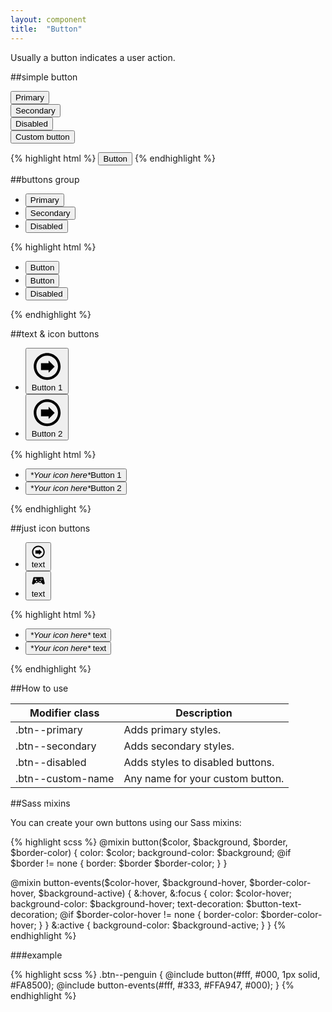 ```yaml
---
layout: component
title:  "Button"
---
```


Usually a button indicates a user action.

##simple button
<div class="penguin-example">
	<div class="penguin-example__row">
		<button class="btn btn--primary">Primary</button>
	</div>
	<div class="penguin-example__row">
		<button class="btn btn--secondary">Secondary</button>
	</div>
	<div class="penguin-example__row">
		<button class="btn btn--disabled">Disabled</button>
	</div>
	<div class="penguin-example__row">
		<button class="btn btn--btn--custom-name">Custom button</button>
	</div>
</div>

{% highlight html %}
<button class="btn btn--modifier">Button</button>
{% endhighlight %}


##buttons group
<div class="penguin-example">
	<ul class="btn-group">
	    <li class="btn-group__item"><button class="btn btn--primary">Primary</button></li>
	    <li class="btn-group__item"><button class="btn btn--secondary">Secondary</button></li>
	    <li class="btn-group__item"><button class="btn btn--disabled">Disabled</button></li>
	</ul>
</div>
{% highlight html %}
<ul class="btn-group">
    <li class="btn-group__item">
         <button class="btn">Button</button>
    </li>
    <li class="btn-group__item">
         <button class="btn">Button</button>
    </li>
    <li class="btn-group__item">
         <button class="btn btn--disabled">Disabled</button>
    </li>
</ul>
{% endhighlight %}

##text &amp; icon buttons
<div class="penguin-example">
	<ul class="btn-group">
	    <li>
	        <button class="btn btn--primary">
	            <span class="icon-text"><i class="icon" aria-hidden="true">
	            	<svg version="1.1" xmlns="http://www.w3.org/2000/svg" xmlns:xlink="http://www.w3.org/1999/xlink" x="0px" y="0px"
						 viewBox="0 0 512 512" xml:space="preserve">
						<path d="M160.879,312.387V205.609h117.064v-39.627l93.178,93.016l-93.178,93.018v-39.629H160.879z M90,256
							c0,91.756,74.258,166,166,166c91.755,0,166-74.258,166-166c0-91.755-74.258-166-166-166C164.245,90,90,164.259,90,256z M462,256
							c0,113.771-92.229,206-206,206S50,369.771,50,256c0-113.771,92.229-206,206-206S462,142.229,462,256z"/>
					</svg>
	            </i>Button 1</span>
	        </button>
	    </li>
	    <li>
	        <button class="btn btn--primary">
	            <span class="icon-text"><i class="icon" aria-hidden="true">
	            	<svg version="1.1" xmlns="http://www.w3.org/2000/svg" xmlns:xlink="http://www.w3.org/1999/xlink" x="0px" y="0px"
						  viewBox="0 0 512 512" xml:space="preserve">
						<path d="M160.879,312.387V205.609h117.064v-39.627l93.178,93.016l-93.178,93.018v-39.629H160.879z M90,256
							c0,91.756,74.258,166,166,166c91.755,0,166-74.258,166-166c0-91.755-74.258-166-166-166C164.245,90,90,164.259,90,256z M462,256
							c0,113.771-92.229,206-206,206S50,369.771,50,256c0-113.771,92.229-206,206-206S462,142.229,462,256z"/>
					</svg>
	            </i>Button 2</span>
	        </button>
	    </li>
	</ul>
</div>
{% highlight html %}
<ul class="btn-group">
    <li>
        <button class="btn btn--modifier">
            <span class="icon-text">
                <i class="icon" aria-hidden="true">*Your icon here*</i>Button 1
            </span>
        </button>
    </li>
    <li>
        <button class="btn btn--modifier">
            <span class="icon-text">
                <i class="icon" aria-hidden="true">*Your icon here*</i>Button 2
            </span>
        </button>
    </li>
</ul>
{% endhighlight %}

##just icon buttons
<div class="penguin-example">
	<ul class="btn-group">
	    <li>
	        <button class="btn btn--primary btn--icon">
	            <i class="icon" aria-hidden="true">
	            	<svg version="1.1" xmlns="http://www.w3.org/2000/svg" xmlns:xlink="http://www.w3.org/1999/xlink" x="0px" y="0px"
						 viewBox="0 0 512 512" xml:space="preserve">
						<path d="M160.879,312.387V205.609h117.064v-39.627l93.178,93.016l-93.178,93.018v-39.629H160.879z M90,256
							c0,91.756,74.258,166,166,166c91.755,0,166-74.258,166-166c0-91.755-74.258-166-166-166C164.245,90,90,164.259,90,256z M462,256
							c0,113.771-92.229,206-206,206S50,369.771,50,256c0-113.771,92.229-206,206-206S462,142.229,462,256z"/>
					</svg>
	            </i>
	            <span class="invisible">text</span>
	        </button>
	    </li>
	    <li>
	        <button class="btn btn--primary btn--icon ">
	            <i class="icon" aria-hidden="true">
	            	<svg version="1.1" xmlns="http://www.w3.org/2000/svg" xmlns:xlink="http://www.w3.org/1999/xlink" x="0px" y="0px"
							 viewBox="0 0 512 512" xml:space="preserve">
						<path d="M391.332,362.891l-41.295-49.262c-7.564,11.041-20.262,17.287-34.656,17.287
							c-31.631,0-40.482-26.475-59.344-26.475c-21.703,0-29.037,26.475-58.42,26.475c-14.393,0-28.092-6.246-35.656-17.287l-41.295,49.262
							c-29.484,29.484-80.271,7.361-69.084-37.391l40.24-165.834c3.52-14.084,16.174-23.963,30.688-23.963h266.979
							c14.516,0,27.168,9.879,30.688,23.963L460.418,325.5C471.604,370.252,420.818,392.375,391.332,362.891z M174.537,218.193h26.086
							v-20.645h-26.086v-26.084h-20.643v26.084h-26.086v20.645h26.086v26.086h20.643V218.193z M221.215,285.131
							c0-12.459-10.137-22.595-22.598-22.595c-12.459,0-22.594,10.136-22.594,22.595c0,12.46,10.135,22.596,22.594,22.596
							C211.078,307.727,221.215,297.591,221.215,285.131z M241.156,244.279h29.486v-12.744h-29.486V244.279z M335.975,285.131
							c0-12.459-10.135-22.595-22.594-22.595s-22.598,10.136-22.598,22.595c0,12.46,10.139,22.596,22.598,22.596
							S335.975,297.591,335.975,285.131z M331.639,199.111c-4.836-4.836-12.678-4.836-17.518,0c-4.838,4.84-4.838,12.682,0,17.52
							c4.838,4.836,12.682,4.836,17.518,0C336.477,211.793,336.477,203.951,331.639,199.111z M359.041,224.346
							c-4.838-4.836-12.682-4.836-17.52,0c-4.836,4.836-4.836,12.68,0,17.518c4.838,4.838,12.682,4.838,17.52,0
							C363.877,237.025,363.877,229.182,359.041,224.346z M359.041,174.346c-4.838-4.838-12.682-4.838-17.52,0
							c-4.836,4.836-4.836,12.68,0,17.518c4.838,4.836,12.682,4.836,17.52,0C363.877,187.025,363.877,179.182,359.041,174.346z
							 M386.359,199.111c-4.838-4.836-12.682-4.836-17.518,0c-4.838,4.84-4.838,12.682,0,17.52c4.836,4.836,12.68,4.836,17.518,0
							C391.195,211.793,391.195,203.951,386.359,199.111z"/>
					</svg>
	            </i>
	            <span class="invisible">text</span>
	        </button>
	    </li>
	</ul>
</div>
{% highlight html %}
<ul class="btn-group">
    <li>
        <button class="btn btn--modifier btn--icon">
            <i class="icon" aria-hidden="true">*Your icon here*</i>
            <span class="invisible">text</span>
        </button>
    </li>
    <li>
        <button class="btn btn--modifier btn--icon">
            <i class="icon" aria-hidden="true">*Your icon here*</i>
            <span class="invisible">text</span>
        </button>
    </li>
</ul>
{% endhighlight %}

##How to use

| Modifier class    | Description                      |
|-------------------|----------------------------------|
| .btn--primary     | Adds primary styles.             |
| .btn--secondary   | Adds secondary styles.           |
| .btn--disabled    | Adds styles to disabled buttons. |
| .btn--custom-name | Any name for your custom button. |


##Sass mixins

You can create your own buttons using our Sass mixins:

{% highlight scss %}
@mixin button($color, $background, $border, $border-color) {
    color: $color;
    background-color: $background;
    @if $border != none {
        border: $border $border-color;
    }
}

@mixin button-events($color-hover, $background-hover, $border-color-hover, $background-active) {
    &:hover,
    &:focus {
        color: $color-hover;
        background-color: $background-hover;
        text-decoration: $button-text-decoration;
        @if $border-color-hover != none {
            border-color: $border-color-hover;
        }
    }
    &:active {
        background-color: $background-active;
    }
}
{% endhighlight %}

###example

{% highlight scss %}
.btn--penguin {
    @include button(#fff, #000, 1px solid, #FA8500);
    @include button-events(#fff, #333, #FFA947, #000);
}
{% endhighlight %}


